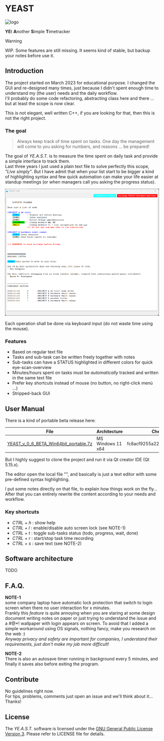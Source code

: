# YEAST

![logo](src/yeast.ico)

**YE**t
**A**nother
**S**imple
**T**imetracker

> [!WARNING]
> WIP. Some features are still missing. It seems kind of stable, but backup your notes before use it.

## Introduction

The project started on March 2023 for educational purpose. I changed the GUI and re-designed many times, just because I didn't spent enough time to understand my (the user) needs and the daily workflow.  
I'll probably do some code refactoring, abstracting class here and there ... but at least the scope is now clear.

This is not elegant, well written C++, if you are looking for that, then this is not the right project.

### The goal

> Always keep track of time spent on tasks. One day the management will come to you asking for numbers, and reasons ... be prepared!

The goal of *YE.A.S.T.* is to measure the time spent on daily task and provide a simple interface to track them.  
Last three years I just used a plain text file to solve perfectly this scope, *"Live simply"*. But I have admit that when your list start to be bigger a kind of highlighting syntax and few quick automation can make your life easier at standup meetings (or when managers call you asking the progress status).

![screenshot](sample.png)

Each operation shall be done via keyboard input (do not waste time using the mouse).

### Features

+ Based on regular text file
+ Tasks and sub-task can be written freely together with notes
+ Sub-tasks can have a STATUS highlighted in different colors for quick eye-scan-overview
+ Minutes/hours spent on tasks must be *automatically* tracked and written in the same text file
+ Prefer key shortcuts instead of mouse (no button, no right-click menù ...)
+ Stripped-back GUI

## User Manual

There is a kind of portable beta release here:

| File | Architecture | Checksum MD5 |
| --- | --- | --- |
| [YEAST_v_0_6_BETA_Win64bit_portable.7z](releases/YEAST_v_0_6_BETA_Win64bit_portable.7z) | MS Windows 11 x64 | fc8acf9255a2271ceeca6456b900135e |

But I highly suggest to clone the project and run it via Qt creator IDE (Qt 5.15.x).

The editor open the local file "", and basically is just a text editor with some pre-defined syntax highlighting.

I put some notes directly on that file, to explain how things work on the fly... After that you can entirely rewrite the content according to your needs and workflow.

### Key shortcuts

+ *CTRL + h* : show help
+ *CTRL + l* : enable/disable auto screen lock (see NOTE-1)
+ *CTRL + t* : toggle sub-tasks status (todo, progress, wait, done)
+ *CTRL + r* : start/stop task time recording
+ *CTRL + s* : save text (see NOTE-2)

## Software architecture

TODO

## F.A.Q.

**NOTE-1**  
some company laptop have automatic lock protection that switch to login screen when there no user interaction for x minutes.  
Frankly this *feature* is quite annoying when you are staring at some design document writing notes on paper or just trying to understand the issue and a #@*! wallpaper with login appears on screen.
To avoid that I added a simple workaround using OS signals, nothing fancy, make you research on the web :)  
*Anyway privacy and safety are important for companies, I understand their requirements, just don't make my job more difficult!*

**NOTE-2**  
There is also an autosave timer running in background every 5 minutes, and finally it saves also before exiting the program.

## Contribute

No guidelines right now.  
For tips, problems, comments just open an issue and we'll think about it... Thanks!

## License

The *YE.A.S.T.* software is licensed under the [GNU General Public License Version 3](http://www.gnu.org/licenses/gpl.html). 
Please refer to LICENSE file for details.
